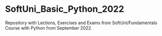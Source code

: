 # SoftUni_Basic_Python_2022
Repository with Lections, Exercises and Exams from SoftUni/Fundamentals Course with Python from September 2022.
